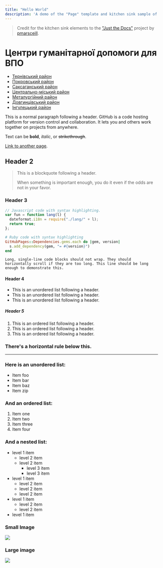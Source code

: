```yaml
---
title: "Hello World"
description: 'A demo of the "Page" template and kitchen sink sample of styled elements.'
---
```


> Credit for the kitchen sink elements to the ["Just the Docs"](https://github.com/pmarsceill/just-the-docs) project by [pmarsceill](https://github.com/pmarsceill).

# Центри гуманітарної допомоги для ВПО

-   [Тернівський район](https://idp-kr.notion.site/352834de0eb340688e731ded74f68835)
-   [Покровський район](https://idp-kr.notion.site/bbf2260075884b8f800780c038d9a365)
-   [Саксаганський район](https://idp-kr.notion.site/e3c133dc702f4705afa342f52662d63e)
-   [Центрально-міський район](https://idp-kr.notion.site/d8caeb0976f043cab553186b1241a799)
-   [Металургійний район](https://idp-kr.notion.site/8756d8c515b5490bb04cd02e6e990a65)
-   [Довгинцівський район](https://idp-kr.notion.site/45a1255b45f64280ac30afacc5772164)
-   [Інгулецький район](https://idp-kr.notion.site/00d328dd8f184e8aad531d3c647adde3)

This is a normal paragraph following a header. GitHub is a code hosting platform for version control and collaboration. It lets you and others work together on projects from anywhere.

Text can be **bold**, _italic_, or ~~strikethrough~~.

[Link to another page](/about).

## Header 2

> This is a blockquote following a header.
>
> When something is important enough, you do it even if the odds are not in your favor.

### Header 3

```js
// Javascript code with syntax highlighting.
var fun = function lang(l) {
  dateformat.i18n = require("./lang/" + l);
  return true;
};
```

```ruby
# Ruby code with syntax highlighting
GitHubPages::Dependencies.gems.each do |gem, version|
  s.add_dependency(gem, "= #{version}")
end
```

```
Long, single-line code blocks should not wrap. They should horizontally scroll if they are too long. This line should be long enough to demonstrate this.
```

#### Header 4

- This is an unordered list following a header.
- This is an unordered list following a header.
- This is an unordered list following a header.

##### Header 5

1.  This is an ordered list following a header.
2.  This is an ordered list following a header.
3.  This is an ordered list following a header.

### There's a horizontal rule below this.

---

### Here is an unordered list:

- Item foo
- Item bar
- Item baz
- Item zip

### And an ordered list:

1.  Item one
1.  Item two
1.  Item three
1.  Item four

### And a nested list:

- level 1 item
  - level 2 item
  - level 2 item
    - level 3 item
    - level 3 item
- level 1 item
  - level 2 item
  - level 2 item
  - level 2 item
- level 1 item
  - level 2 item
  - level 2 item
- level 1 item

### Small Image

![](https://picsum.photos/200)

### Large image

![](https://picsum.photos/800/300)
